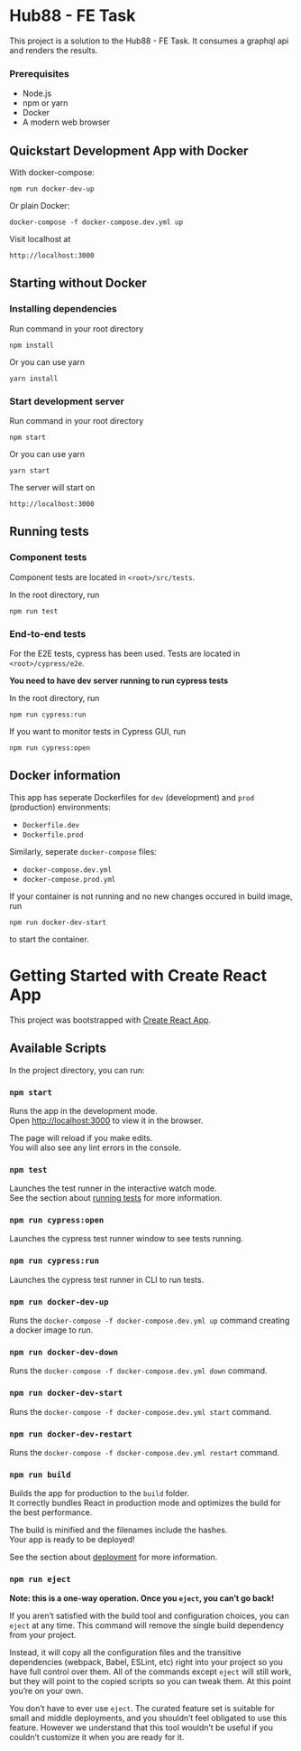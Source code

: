 # Hub88 - FE Task

This project is a solution to the Hub88 - FE Task. It consumes a graphql api and renders the results.

### Prerequisites

- Node.js
- npm or yarn
- Docker
- A modern web browser

## Quickstart Development App with Docker

With docker-compose:

```
npm run docker-dev-up
```

Or plain Docker:

```
docker-compose -f docker-compose.dev.yml up
```

Visit localhost at

```
http://localhost:3000
```

## Starting without Docker

### Installing dependencies

Run command in your root directory

```
npm install
```

Or you can use yarn

```
yarn install
```

### Start development server

Run command in your root directory

```
npm start
```

Or you can use yarn

```
yarn start
```

The server will start on

```
http://localhost:3000
```

## Running tests

### Component tests

Component tests are located in `<root>/src/tests`.

In the root directory, run

```
npm run test
```

### End-to-end tests

For the E2E tests, cypress has been used. Tests are located in `<root>/cypress/e2e`.

**You need to have dev server running to run cypress tests**

In the root directory, run

```
npm run cypress:run
```

If you want to monitor tests in Cypress GUI, run

```
npm run cypress:open
```

## Docker information

This app has seperate Dockerfiles for `dev` (development) and `prod` (production) environments:

- `Dockerfile.dev`
- `Dockerfile.prod`

Similarly, seperate `docker-compose` files:

- `docker-compose.dev.yml`
- `docker-compose.prod.yml`

If your container is not running and no new changes occured in build image, run

```
npm run docker-dev-start
```

to start the container.

# Getting Started with Create React App

This project was bootstrapped with [Create React App](https://github.com/facebook/create-react-app).

## Available Scripts

In the project directory, you can run:

### `npm start`

Runs the app in the development mode.\
Open [http://localhost:3000](http://localhost:3000) to view it in the browser.

The page will reload if you make edits.\
You will also see any lint errors in the console.

### `npm test`

Launches the test runner in the interactive watch mode.\
See the section about [running tests](https://facebook.github.io/create-react-app/docs/running-tests) for more information.

### `npm run cypress:open`

Launches the cypress test runner window to see tests running.

### `npm run cypress:run`

Launches the cypress test runner in CLI to run tests.

### `npm run docker-dev-up`

Runs the `docker-compose -f docker-compose.dev.yml up` command creating a docker image to run.

### `npm run docker-dev-down`

Runs the `docker-compose -f docker-compose.dev.yml down` command.

### `npm run docker-dev-start`

Runs the `docker-compose -f docker-compose.dev.yml start` command.

### `npm run docker-dev-restart`

Runs the `docker-compose -f docker-compose.dev.yml restart` command.

### `npm run build`

Builds the app for production to the `build` folder.\
It correctly bundles React in production mode and optimizes the build for the best performance.

The build is minified and the filenames include the hashes.\
Your app is ready to be deployed!

See the section about [deployment](https://facebook.github.io/create-react-app/docs/deployment) for more information.

### `npm run eject`

**Note: this is a one-way operation. Once you `eject`, you can’t go back!**

If you aren’t satisfied with the build tool and configuration choices, you can `eject` at any time. This command will remove the single build dependency from your project.

Instead, it will copy all the configuration files and the transitive dependencies (webpack, Babel, ESLint, etc) right into your project so you have full control over them. All of the commands except `eject` will still work, but they will point to the copied scripts so you can tweak them. At this point you’re on your own.

You don’t have to ever use `eject`. The curated feature set is suitable for small and middle deployments, and you shouldn’t feel obligated to use this feature. However we understand that this tool wouldn’t be useful if you couldn’t customize it when you are ready for it.
